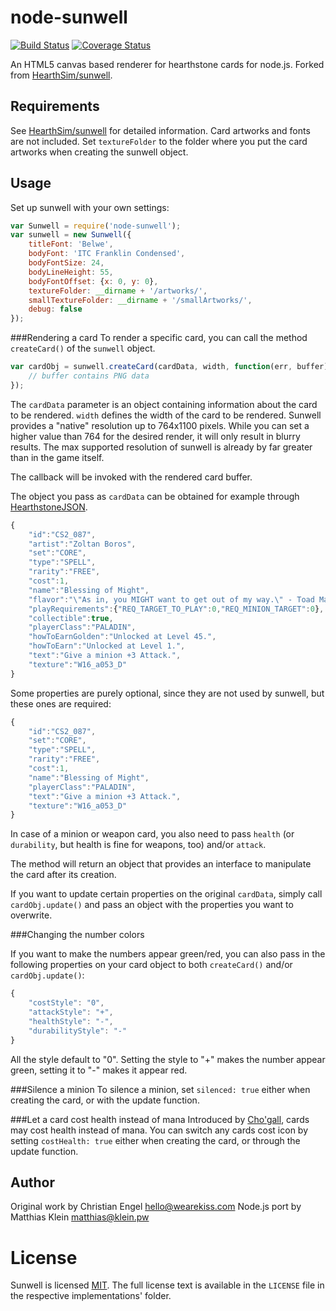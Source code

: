 node-sunwell
============

[![Build Status](https://travis-ci.org/matkl/node-sunwell.svg?branch=master)](https://travis-ci.org/matkl/node-sunwell)
[![Coverage Status](https://coveralls.io/repos/github/matkl/node-sunwell/badge.svg?branch=master)](https://coveralls.io/github/matkl/node-sunwell?branch=master)

An HTML5 canvas based renderer for hearthstone cards for node.js. Forked from [HearthSim/sunwell](https://github.com/HearthSim/sunwell).

Requirements
------------

See [HearthSim/sunwell](https://github.com/HearthSim/sunwell) for detailed information. Card artworks and fonts are not included. Set `textureFolder` to the folder where you put the card artworks when creating the sunwell object.

Usage
-----
Set up sunwell with your own settings:

```javascript
var Sunwell = require('node-sunwell');
var sunwell = new Sunwell({
	titleFont: 'Belwe',
	bodyFont: 'ITC Franklin Condensed',
	bodyFontSize: 24,
	bodyLineHeight: 55,
	bodyFontOffset: {x: 0, y: 0},
	textureFolder: __dirname + '/artworks/',
	smallTextureFolder: __dirname + '/smallArtworks/',
	debug: false
});
```	

###Rendering a card
To render a specific card, you can call the method `createCard()` of the `sunwell` object.

```javascript
var cardObj = sunwell.createCard(cardData, width, function(err, buffer) {
	// buffer contains PNG data
});
```

The `cardData` parameter is an object containing information about the card to be rendered. `width`
defines the width of the card to be rendered. Sunwell provides a "native" resolution up to 764x1100
pixels. While you can set a higher value than 764 for the desired render, it will only result in blurry
results. The max supported resolution of sunwell is already by far greater than in the game itself.

The callback will be invoked with the rendered card buffer.

The object you pass as `cardData` can be obtained for example through [HearthstoneJSON](https://hearthstonejson.com/).

```javascript
{
	"id":"CS2_087",
	"artist":"Zoltan Boros",
	"set":"CORE",
	"type":"SPELL",
	"rarity":"FREE",
	"cost":1,
	"name":"Blessing of Might",
	"flavor":"\"As in, you MIGHT want to get out of my way.\" - Toad Mackle, recently buffed.",
	"playRequirements":{"REQ_TARGET_TO_PLAY":0,"REQ_MINION_TARGET":0},
	"collectible":true,
	"playerClass":"PALADIN",
	"howToEarnGolden":"Unlocked at Level 45.",
	"howToEarn":"Unlocked at Level 1.",
	"text":"Give a minion +3 Attack.",
	"texture":"W16_a053_D"
}
```

Some properties are purely optional, since they are not used by sunwell, but these ones are required:

```javascript
{
	"id":"CS2_087",
	"set":"CORE",
	"type":"SPELL",
	"rarity":"FREE",
	"cost":1,
	"name":"Blessing of Might",
	"playerClass":"PALADIN",
	"text":"Give a minion +3 Attack.",
	"texture":"W16_a053_D"
}
```

In case of a minion or weapon card, you also need to pass `health` (or `durability`, but health is fine for weapons, too) and/or `attack`.

The method will return an object that provides an interface to manipulate the card after its creation.

If you want to update certain properties on the original `cardData`, simply call `cardObj.update()` and
pass an object with the properties you want to overwrite.

###Changing the number colors

If you want to make the numbers appear green/red, you can also pass in the following properties on your card object to both 
`createCard()` and/or `cardObj.update()`:

```javascript
{
	"costStyle": "0",
	"attackStyle": "+",
	"healthStyle": "-",
	"durabilityStyle": "-"
}
```

All the style default to "0". Setting the style to "+" makes the number appear green, setting it to "-" makes it appear red.


###Silence a minion
To silence a minion, set `silenced: true` either when creating the card, or with the update function.

###Let a card cost health instead of mana
Introduced by [Cho'gall](http://hearthstonelabs.com/cards#lang=enUS;detail=OG_121), cards may cost health instead of mana.
You can switch any cards cost icon by setting `costHealth: true` either when creating the card, or through the update function.

## Author

Original work by Christian Engel <hello@wearekiss.com>
Node.js port by Matthias Klein <matthias@klein.pw>

# License

Sunwell is licensed
[MIT](http://choosealicense.com/licenses/mit/). The full license text is
available in the `LICENSE` file in the respective implementations' folder.
